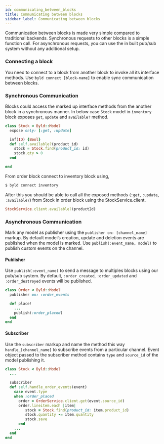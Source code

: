```yaml
---
id: communicating_between_blocks
title: Communicating between blocks
sidebar_label: Communicating between blocks
---
```

Communication between blocks is made very simple compared to traditional backends. Synchronous requests to other blocks is a simple function call. For asynchronous requests, you can use the in built pub/sub system without any additional setup.

### Connecting a block

You need to connect to a block from another block to invoke all its interface methods. Use `byld connect [block-name]` to enable sync communication between blocks.


### Synchronous Communication

Blocks could access the marked up interface methods from the another block in
a synchronous manner. In below case `Stock` model in `inventory` block exposes
`get`, `update` and `available?` method.

```ruby
class Stock < Byld::Model
  expose only: [:get, :update]

  inf(ID) {Bool}
  def self.available?(product_id)
    stock = Stock.find(product_id: id)
    stock.qty > 0
  end

end
```

From order block connect to inventory block using,

```sh
$ byld connect inventory
```

After this you should be able to call all the exposed methods (`:get`, `:update`, `:available?`) from Stock in order block using the StockService.client.

```ruby
StockService.client.available?(productId)
```

### Asynchronous Communication

Mark any model as publisher using the `publisher on: [channel_name]` markup.
By default model’s creation, update and deletion events are published when the
model is marked. Use `publish(:event_name, model)`  to publish custom events
on the channel.

#### Publisher

Use `publish(:event_name)` to send a message to multiples blocks using our
pub/sub system. By default, `:order_created`, `:order_updated` and
`:order_destroyed` events will be published.

```ruby
class Order < Byld::Model
  publisher on: :order_events

  def place!
    ...
    publish(:order_placed)
  end
end
```
#### Subscriber

Use the `subscriber` markup and name the method this way `handle_[channel_name]`
to subscribe events from a particular channel. Event object passed to the
subscriber method contains `type` and `source_id` of the model publishing it.

```ruby
class Stock < Byld::Model
  ...

  subscriber
  def self.handle_order_events(event)
    case event.type
    when :order_placed
      order = OrderService.client.get(event.source_id)
      order.lineitem.each |item|
         stock = Stock.find(product_id: item.product_id)
         stock.quantity -= item.quantity
         stock.save
      end
    ...
  end
end
```

